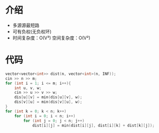 # 介绍
- 多源源最短路
- 可有负权(无负权环)
- 时间复杂度：O(V³) 空间复杂度：O(V²)

# 代码
```C++
vector<vector<int>> dist(n, vector<int>(n, INF));
cin >> n >> m;
for (int i = 1; i <= m; i++){
    int u, v, w;
    cin >> u >> v >> w;
    dis[u][v] = min(dis[u][v], w);
    dis[v][u] = min(dis[v][u], w);
}
for (int k = 0; k < n; k++)
    for (int i = 0; i < n; i++)
        for (int j = 0; j < n; j++)
            dist[i][j] = min(dist[i][j], dist[i][k] + dist[k][j]);
```